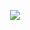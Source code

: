 <p align="center">
  <img src="![image](https://github.com/clommm/clommm/assets/64776077/73a1fa4e-8fee-4504-8b08-5e3b37de3339)
"/>
</p>
